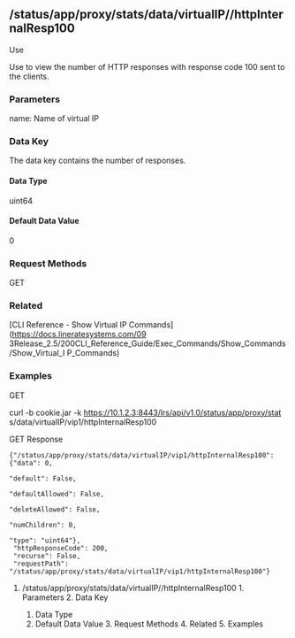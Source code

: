 ## /status/app/proxy/stats/data/virtualIP/<name>/httpInternalResp100

Use

Use to view the number of HTTP responses with response code 100 sent to the
clients.

### Parameters

name: Name of virtual IP

### Data Key

The data key contains the number of responses.

#### Data Type

uint64

#### Default Data Value

0

### Request Methods

GET

### Related

[CLI Reference - Show Virtual IP Commands](https://docs.lineratesystems.com/09
3Release_2.5/200CLI_Reference_Guide/Exec_Commands/Show_Commands/Show_Virtual_I
P_Commands)

### Examples

GET

curl -b cookie.jar -k https://10.1.2.3:8443/lrs/api/v1.0/status/app/proxy/stat
s/data/virtualIP/vip1/httpInternalResp100

GET Response

    
    {"/status/app/proxy/stats/data/virtualIP/vip1/httpInternalResp100": {"data": 0,
                                                                            "default": False,
                                                                            "defaultAllowed": False,
                                                                            "deleteAllowed": False,
                                                                            "numChildren": 0,
                                                                            "type": "uint64"},
     "httpResponseCode": 200,
     "recurse": False,
     "requestPath": "/status/app/proxy/stats/data/virtualIP/vip1/httpInternalResp100"}
    

  1. /status/app/proxy/stats/data/virtualIP/<name>/httpInternalResp100
    1. Parameters
    2. Data Key
      1. Data Type
      2. Default Data Value
    3. Request Methods
    4. Related
    5. Examples

